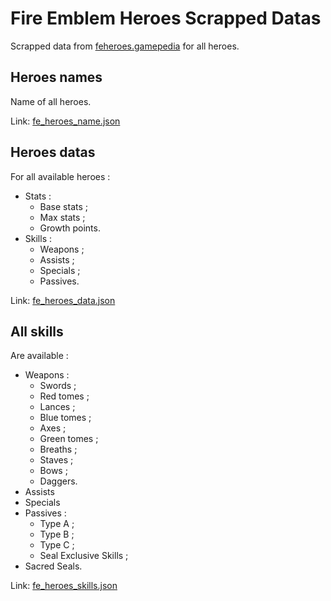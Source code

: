 # Fire Emblem Heroes Scrapped Datas

Scrapped data from [feheroes.gamepedia](https://feheroes.gamepedia.com) for all heroes.

## Heroes names

Name of all heroes.

Link: [fe_heroes_name.json](https://github.com/RidazFluent/FireEmblemHeroesScrappedDatas/blob/master/fe_heroes_name.json)

## Heroes datas

For all available heroes :
* Stats :
    * Base stats ;
    * Max stats ;
    * Growth points.
* Skills :
    * Weapons ;
    * Assists ;
    * Specials ;
    * Passives.

Link: [fe_heroes_data.json](https://github.com/RidazFluent/FireEmblemHeroesScrappedDatas/blob/master/fe_heroes_data.json)

## All skills 

Are available :
* Weapons :
    * Swords ;
    * Red tomes ;
    * Lances ;
    * Blue tomes ;
    * Axes ;
    * Green tomes ;
    * Breaths ;
    * Staves ;
    * Bows ;
    * Daggers.
* Assists 
* Specials 
* Passives :
    * Type A ;
    * Type B ;
    * Type C ;
    * Seal Exclusive Skills ;
* Sacred Seals.

Link: [fe_heroes_skills.json](https://github.com/RidazFluent/FireEmblemHeroesScrappedDatas/blob/master/fe_heroes_skills.json)
